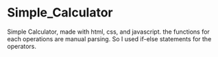 # Simple_Calculator
Simple Calculator, made with html, css, and javascript. the functions for each operations are manual parsing. So I used if-else statements for the operators.
